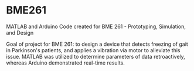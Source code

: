 # BME261
MATLAB and Arduino Code created for BME 261 - Prototyping, Simulation, and Design

Goal of project for BME 261: to design a device that detects freezing of gait in Parkinson's patients, and applies a vibration via motor to alleviate this issue. MATLAB was utilized to determine parameters of data retroactively, whereas Arduino demonstrated real-time results.
